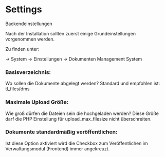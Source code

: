 Settings
========

Backendeinstellungen

Nach der Installation sollten zuerst einige Grundeinstellungen vorgenommen werden.

Zu finden unter:

→ System → Einstellungen → Dokumenten Management System


### Basisverzeichnis: 
Wo sollen die Dokumente abgelegt werden? Standard und empfohlen ist: tl_files/dms

### Maximale Upload Größe: 
Wie groß dürfen die Dateien sein die hochgeladen werden? 
Diese Größe darf die PHP Einstellung für upload_max_filesize nicht überschreiten.


### Dokumente standardmäßig veröffentlichen:
Ist diese Option aktiviert wird die Checkbox zum Veröffentlichen im Verwaltungsmodul (Frontend) immer angekreuzt.
